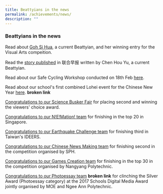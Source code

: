 ```yaml
---
title: Beattyians in the news
permalink: /achievements/news/
description: ""
---
```

### **Beattyians in the news**
Read about [Goh Si Hua](/files/Goh%20Si%20Hua's%20work.pdf), a current Beattyian, and her winning entry for the Visual Arts compeition.  

Read the [story published](/files/那失去的大自然_houyu_2017.pdf) in 联合早报 written by Chen Hou Yu, a current Beattyian.

Read about our Safe Cycling Workshop conducted on 18th Feb [here](http://www.zaobao.com.sg/znews/singapore/story20170222-727558).  

Read about our school's first combined Lohei event for the Chinese New Year [here](http://www.zbcomma.sg/archives/20843).  **broken link**

[Congratulations to our Science Busker Fair](https://beattysec.moe.edu.sg/others/science-buskers-competition-at-science-centre) for placing second and winning the viewers' choice award.

[Congratulations to our N!E!Mation! team](https://beattysec.moe.edu.sg/others/n-e-mation-12) for finishing in the top 20 in Singapore.

[Congratulations to our Earthquake Challenge team](https://beattysec.moe.edu.sg/others/ideers-2017) for finishing third in Taiwan's IDEERS.

[Congratulations to our Chinese News Making team](https://beattysec.moe.edu.sg/others/chinese-news-making-competition) for finishing second in the competition organised by SPH.

[Congratulations to our Games Creation team](https://beattysec.moe.edu.sg/others/singapore-games-creation-competition) for finishing in the top 30 in the competition organised by Nangyang Polytechnic. 

[Congratulations to our Photoessay team](https://sdma.moe.edu.sg/cos/o.x?ptid=588&c=/sdma/sdma_gal&func=view&rid=4529) **broken link** for clinching the Silver Award (Photoessay category) at the 2017 Schools Digital Media Award jointly organised by MOE and Ngee Ann Polytechnic.